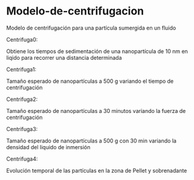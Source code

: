 # Modelo-de-centrifugacion
Modelo de centrifugación para una partícula sumergida en un fluido



Centrifuga0:

Obtiene los tiempos de sedimentación de una nanopartícula de 10 nm en liqido para recorrer una distancia determinada



Centrifuga1:

Tamaño esperado de nanopartículas a 500 g variando el tiempo de centrifugación


Centrifuga2:

Tamaño esperado de nanopartículas a 30 minutos variando la fuerza de centrifugación


Centrifuga3:

Tamaño esperado de nanopartículas a 500 g con 30 min variando la densidad del liquido de inmersión


Centrifuga4:

Evolución temporal de las partículas en la zona de Pellet y sobrenadante



